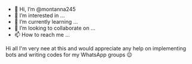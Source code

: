 - 👋 Hi, I’m @montanna245
- 👀 I’m interested in ...
- 🌱 I’m currently learning ...
- 💞️ I’m looking to collaborate on ...
- 📫 How to reach me ...

<!---
montanna245/montanna245 is a ✨ special ✨ repository because its `README.md` (this file) appears on your GitHub profile.
You can click the Preview link to take a look at your changes.
--->
Hi all I'm very nee at this and would appreciate any help on implementing bots and writing codes for my WhatsApp groups 😉
